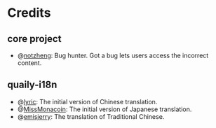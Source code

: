 # Credits

## core project

- @[notzheng](https://github.com/notzheng): Bug hunter. Got a bug lets users access the incorrect content.

## quaily-i18n

- @[lyric](https://github.com/lyricat): The initial version of Chinese translation.
- @[MissMonacoin](https://x.com/MissMonacoin): The initial version of Japanese translation.
- @[emisjerry](https://x.com/emisjerry): The translation of Traditional Chinese.
